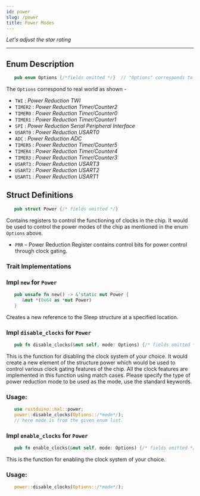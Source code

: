 ```yaml
---
id: power
slug: /power
title: Power Modes
---
```


*Let's adjust the star rating*

---

## Enum Description

```rust
   pub enum Options {/*fields omitted */}  // "Options" corresponds to "Peripherals" enum in atmega328p code
```
The `Options` correspond to real world as shown -
* `TWI`    :  *Power Reduction TWI*
* `TIMER2` :  *Power Reduction Timer/Counter2*
* `TIMER0` :  *Power Reduction Timer/Counter0*
* `TIMER1` :  *Power Reduction Timer/Counter1*
* `SPI`    :  *Power Reduction Serial Peripheral Interface*
* `USART0` :  *Power Reduction USART0*
* `ADC`    :  *Power Reduction ADC*
* `TIMER5` :  *Power Reduction Timer/Counter5*
* `TIMER4` :  *Power Reduction Timer/Counter4*
* `TIMER3` :  *Power Reduction Timer/Counter3*
* `USART3` :  *Power Reduction USART3*
* `USART2` :  *Power Reduction USART2*
* `USART1` :  *Power Reduction USART1*

## Struct Definitions

```rust
   pub struct Power {/* fields omitted */}
```
Contains registers to control the functioning of clocks in the chip.
It would be used to control the power modes of the chip as mentioned
in the enum `Options` above.

* `PRR` – Power Reduction Register contains control bits for power control through clock gating.

### Trait Implementations

### Impl `new` for `Power`

```rust
   pub unsafe fn new() -> &'static mut Power {
      &mut *(0x64 as *mut Power)
   }
```
 Creates a new reference to the Sleep structure at a specified location.

### Impl `disable_clocks` for `Power`

```rust
   pub fn disable_clocks(&mut self, mode: Options) {/* fields omitted */}

```

This is the function for disabling the clock system of your choice.
It would create a new element of the structure power
which would be used to control various clock gating features of the chip.
All the clock features are implemented in this function using match cases.
Please specify the type of power reduction mode to be used as the mode,
use the standard keywords.

 ### Usage:

```rust
   use rustduino::hal::power;
   power::disable_clocks(Options::/*mode*/);
   // here mode is from the given enum list.
```

### Impl `enable_clocks` for `Power`

```rust
   pub fn enable_clocks(&mut self, mode: Options) {/* fields omitted */}
```

This is the function for enabling the clock system of your choice.

 ### Usage:

```rust
   power::disable_clocks(Options::/*mode*/);
```
